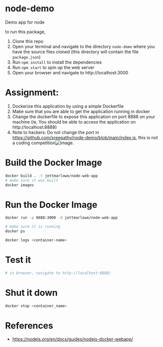 # node-demo
Demo app for node

to run this package,
1. Clone this repo
2. Open your terminal and navigate to the directory `node-demo` where you have the source files cloned (this directory will contain the file `package.json`)
3. Run `npm install` to install the dependencies
4. Run `npm start` to spin up the web server
5. Open your browser and navigate to http://localhost:3000


# Assignment:
1. Dockerize this application by using a simple Dockerfile
2. Make sure that you are able to get the application running in docker
3. Change the dockerfile to expose this application on port 8888 on your machine (ie, You should be able to access the application on http://localhost:8888) 
4. Note to hackers: Do not change the port in https://github.com/sreepathy/node-demo/blob/main/index.js, this is not a coding competition![image](https://user-images.githubusercontent.com/6497933/206645145-2beb32a6-c561-429e-b46d-f31017d7ea79.png).


# Build the Docker Image
```bash
docker build . -t jettmarlowe/node-web-app
# make sure it was built
docker images
```

# Run the Docker Image
```bash
docker run -p 8888:3000 -d jettmarlowe/node-web-app

# make sure it is running
docker ps

docker logs <container-name>
```

# Test it
```bash
# in browser, navigate to http://localhost:8888/
```

# Shut it down
```bash
docker stop <container_name>
```


# References
* https://nodejs.org/en/docs/guides/nodejs-docker-webapp/